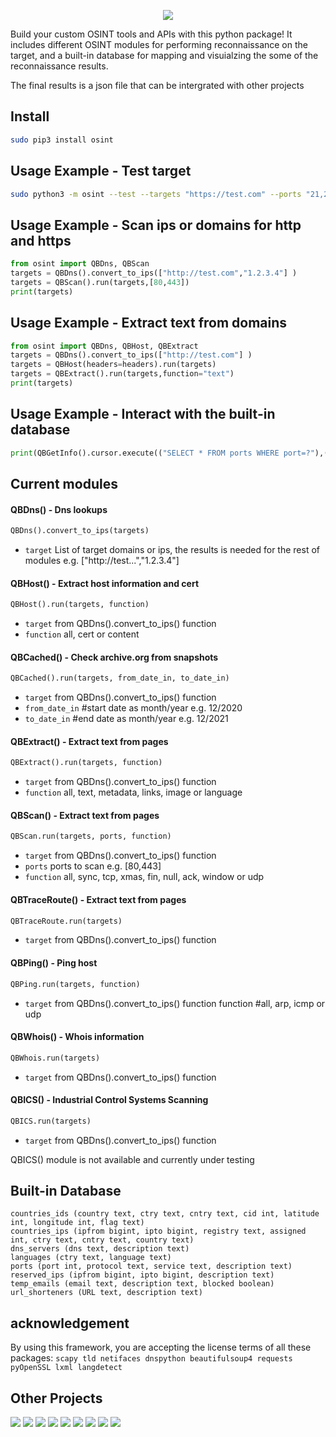 <p align="center"> <img src="https://raw.githubusercontent.com/qeeqbox/osint/main/readme/osint_logo.png"></p>

Build your custom OSINT tools and APIs with this python package! It includes different OSINT modules for performing reconnaissance on the target, and a built-in database for mapping and visuialzing the some of the reconnaissance results. 

The final results is a json file that can be intergrated with other projects

## Install
```bash
sudo pip3 install osint
```

## Usage Example - Test target
```bash
sudo python3 -m osint --test --targets "https://test.com" --ports "21,22,80"
```

## Usage Example - Scan ips or domains for http and https
```python
from osint import QBDns, QBScan
targets = QBDns().convert_to_ips(["http://test.com","1.2.3.4"] )
targets = QBScan().run(targets,[80,443])
print(targets)
```

## Usage Example - Extract text from domains
```python
from osint import QBDns, QBHost, QBExtract
targets = QBDns().convert_to_ips(["http://test.com"] )
targets = QBHost(headers=headers).run(targets)
targets = QBExtract().run(targets,function="text")
print(targets)
```

## Usage Example - Interact with the built-in database
```python
print(QBGetInfo().cursor.execute(("SELECT * FROM ports WHERE port=?"),(80,)).fetchone())
```

## Current modules
#### QBDns() - Dns lookups
```python
QBDns().convert_to_ips(targets)
```
- `target` List of target domains or ips, the results is needed for the rest of modules e.g. ["http://test...","1.2.3.4"] 

#### QBHost() - Extract host information and cert
```python
QBHost().run(targets, function)
```
- `target` from QBDns().convert_to_ips() function
- `function` all, cert or content

#### QBCached() - Check archive.org from snapshots
```python
QBCached().run(targets, from_date_in, to_date_in)
```

- `target` from QBDns().convert_to_ips() function
- `from_date_in`   #start date as month/year e.g. 12/2020
- `to_date_in`     #end date as month/year e.g. 12/2021 

#### QBExtract() - Extract text from pages
```python
QBExtract().run(targets, function)
```
- `target` from QBDns().convert_to_ips() function
- `function` all, text, metadata, links, image or language

#### QBScan() - Extract text from pages
```python
QBScan.run(targets, ports, function)
```
- `target` from QBDns().convert_to_ips() function
- `ports` ports to scan e.g. [80,443]
- `function` all, sync, tcp, xmas, fin, null, ack, window or udp

#### QBTraceRoute() - Extract text from pages
```python
QBTraceRoute.run(targets)
```
- `target` from QBDns().convert_to_ips() function

#### QBPing() - Ping host
```python
QBPing.run(targets, function)
```
- `target` from QBDns().convert_to_ips() function
function       #all, arp, icmp or udp

#### QBWhois() - Whois information
```python
QBWhois.run(targets)
```
- `target` from QBDns().convert_to_ips() function

#### QBICS() - Industrial Control Systems Scanning
```python
QBICS.run(targets)
```
- `target` from QBDns().convert_to_ips() function

QBICS() module is not available and currently under testing

## Built-in Database
```
countries_ids (country text, ctry text, cntry text, cid int, latitude int, longitude int, flag text)
countries_ips (ipfrom bigint, ipto bigint, registry text, assigned int, ctry text, cntry text, country text)
dns_servers (dns text, description text)
languages (ctry text, language text)
ports (port int, protocol text, service text, description text)
reserved_ips (ipfrom bigint, ipto bigint, description text)
temp_emails (email text, description text, blocked boolean)
url_shorteners (URL text, description text)
```

## acknowledgement
By using this framework, you are accepting the license terms of all these packages: `scapy tld netifaces dnspython beautifulsoup4 requests pyOpenSSL lxml langdetect`

## Other Projects
[![](https://github.com/qeeqbox/.github/blob/main/data/social-analyzer.png)](https://github.com/qeeqbox/social-analyzer) [![](https://github.com/qeeqbox/.github/blob/main/data/analyzer.png)](https://github.com/qeeqbox/analyzer) [![](https://github.com/qeeqbox/.github/blob/main/data/chameleon.png)](https://github.com/qeeqbox/chameleon) [![](https://github.com/qeeqbox/.github/blob/main/data/url-sandbox.png)](https://github.com/qeeqbox/url-sandbox) [![](https://github.com/qeeqbox/.github/blob/main/data/mitre-visualizer.png)](https://github.com/qeeqbox/mitre-visualizer) [![](https://github.com/qeeqbox/.github/blob/main/data/woodpecker.png)](https://github.com/qeeqbox/woodpecker) [![](https://github.com/qeeqbox/.github/blob/main/data/docker-images.png)](https://github.com/qeeqbox/docker-images) [![](https://github.com/qeeqbox/.github/blob/main/data/seahorse.png)](https://github.com/qeeqbox/seahorse) [![](https://github.com/qeeqbox/.github/blob/main/data/rhino.png)](https://github.com/qeeqbox/rhino)
